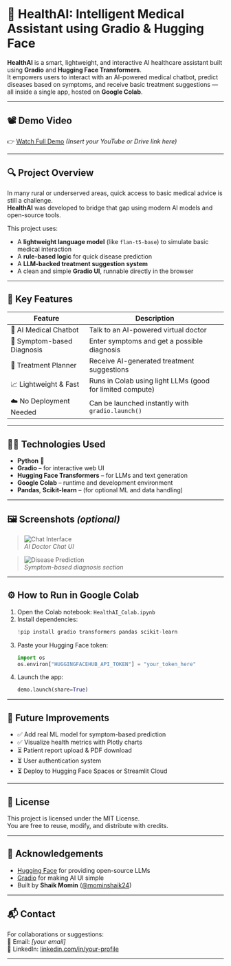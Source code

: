 # 🧠 HealthAI: Intelligent Medical Assistant using Gradio & Hugging Face

**HealthAI** is a smart, lightweight, and interactive AI healthcare assistant built using **Gradio** and **Hugging Face Transformers**.  
It empowers users to interact with an AI-powered medical chatbot, predict diseases based on symptoms, and receive basic treatment suggestions — all inside a single app, hosted on **Google Colab**.

---

## 📽️ Demo Video  
👉 [Watch Full Demo](#) *(Insert your YouTube or Drive link here)*  

---

## 🔍 Project Overview

In many rural or underserved areas, quick access to basic medical advice is still a challenge.  
**HealthAI** was developed to bridge that gap using modern AI models and open-source tools.

This project uses:
- A **lightweight language model** (like `flan-t5-base`) to simulate basic medical interaction
- A **rule-based logic** for quick disease prediction
- A **LLM-backed treatment suggestion system**
- A clean and simple **Gradio UI**, runnable directly in the browser

---

## 🚀 Key Features

| Feature | Description |
|--------|-------------|
| 🧠 AI Medical Chatbot | Talk to an AI-powered virtual doctor |
| 🔎 Symptom-based Diagnosis | Enter symptoms and get a possible diagnosis |
| 💊 Treatment Planner | Receive AI-generated treatment suggestions |
| 📈 Lightweight & Fast | Runs in Colab using light LLMs (good for limited compute) |
| ☁️ No Deployment Needed | Can be launched instantly with `gradio.launch()` |

---

## 🧑‍💻 Technologies Used

- **Python** 🐍  
- **Gradio** – for interactive web UI  
- **Hugging Face Transformers** – for LLMs and text generation  
- **Google Colab** – runtime and development environment  
- **Pandas**, **Scikit-learn** – (for optional ML and data handling)

---

## 🖼️ Screenshots *(optional)*

> ![Chat Interface](screenshots/chat_tab.png)  
> *AI Doctor Chat UI*

> ![Disease Prediction](screenshots/disease_tab.png)  
> *Symptom-based diagnosis section*

---

## ⚙️ How to Run in Google Colab

1. Open the Colab notebook: `HealthAI_Colab.ipynb`
2. Install dependencies:
    ```python
    !pip install gradio transformers pandas scikit-learn
    ```
3. Paste your Hugging Face token:
    ```python
    import os
    os.environ["HUGGINGFACEHUB_API_TOKEN"] = "your_token_here"
    ```
4. Launch the app:
    ```python
    demo.launch(share=True)
    ```

---

## 🌱 Future Improvements

- ✅ Add real ML model for symptom-based prediction  
- ✅ Visualize health metrics with Plotly charts  
- ⏳ Patient report upload & PDF download  
- ⏳ User authentication system  
- ⏳ Deploy to Hugging Face Spaces or Streamlit Cloud

---

## 📄 License

This project is licensed under the MIT License.  
You are free to reuse, modify, and distribute with credits.

---

## 🙌 Acknowledgements

- [Hugging Face](https://huggingface.co/) for providing open-source LLMs  
- [Gradio](https://gradio.app/) for making AI UI simple  
- Built by **Shaik Momin** ([@mominshaik24](https://github.com/mominshaik24))

---

## 📬 Contact

For collaborations or suggestions:  
📧 Email: *[your email]*  
📱 LinkedIn: [linkedin.com/in/your-profile](#)

---

